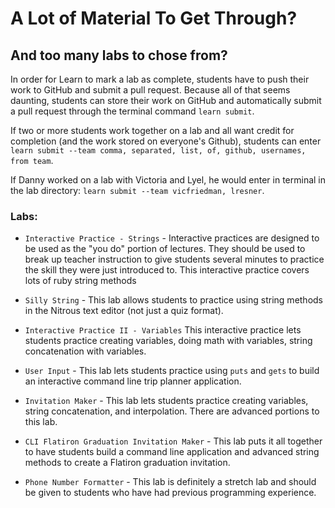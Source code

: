 # A Lot of Material To Get Through?
## And too many labs to chose from?

In order for Learn to mark a lab as complete, students have to push their work to GitHub and submit a pull request. Because all of that seems daunting, students can store their work on GitHub and automatically submit a pull request through the terminal command `learn submit`. 

If two or more students work together on a lab and all want credit for completion (and the work stored on everyone's Github), students can enter `learn submit --team comma, separated, list, of, github, usernames, from team`.

If Danny worked on a lab with Victoria and Lyel, he would enter in terminal in the lab directory: `learn submit --team vicfriedman, lresner`.

### Labs:

+ `Interactive Practice - Strings` - Interactive practices are designed to be used as the "you do" portion of lectures. They should be used to break up teacher instruction to give students several minutes to practice the skill they were just introduced to. This interactive practice covers lots of ruby string methods

+ `Silly String` - This lab allows students to practice using string methods in the Nitrous text editor (not just a quiz format).

+ `Interactive Practice II - Variables` This interactive practice lets students practice creating variables, doing math with variables, string concatenation with variables.

+ `User Input` - This lab lets students practice using `puts` and `gets` to build an interactive command line trip planner application.

+ `Invitation Maker` - This lab lets students practice creating variables, string concatenation, and interpolation. There are advanced portions to this lab.

+ `CLI Flatiron Graduation Invitation Maker` - This lab puts it all together to have students build a command line application and advanced string methods to create a Flatiron graduation invitation.

+ `Phone Number Formatter` - This lab is definitely a stretch lab and should be given to students who have had previous programming experience.
